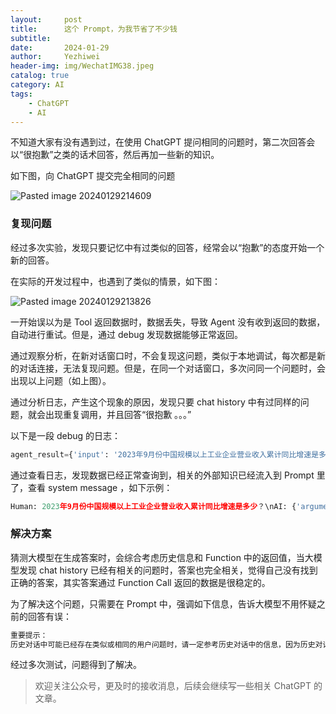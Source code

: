 ```yaml
---
layout:     post
title:      这个 Prompt，为我节省了不少钱
subtitle:   
date:       2024-01-29
author:     Yezhiwei
header-img: img/WechatIMG38.jpeg
catalog: true
category: AI
tags:
    - ChatGPT
    - AI
---
```


不知道大家有没有遇到过，在使用 ChatGPT 提问相同的问题时，第二次回答会以“很抱歉”之类的话术回答，然后再加一些新的知识。

如下图，向 ChatGPT 提交完全相同的问题

![Pasted image 20240129214609](https://cdn.jsdelivr.net/gh/yezhwi/img@main/202402080017039.png)

### 复现问题

经过多次实验，发现只要记忆中有过类似的回答，经常会以“抱歉”的态度开始一个新的回答。

在实际的开发过程中，也遇到了类似的情景，如下图：

![Pasted image 20240129213826](https://cdn.jsdelivr.net/gh/yezhwi/img@main/202402080017918.png)

一开始误以为是 Tool 返回数据时，数据丢失，导致 Agent 没有收到返回的数据，自动进行重试。但是，通过 debug 发现数据能够正常返回。

通过观察分析，在新对话窗口时，不会复现这问题，类似于本地调试，每次都是新的对话连接，无法复现问题。但是，在同一个对话窗口，多次问同一个问题时，会出现以上问题（如上图）。

通过分析日志，产生这个现象的原因，发现只要 chat history 中有过同样的问题，就会出现重复调用，并且回答“很抱歉 。。。”

以下是一段 debug 的日志：

```Python
agent_result={'input': '2023年9月份中国规模以上工业企业营业收入累计同比增速是多少？','chat_history': [HumanMessage(content='2023年9月份中国规模以上工业企业营业收入累计同比增速是多少？'),AIMessage(content='2023年9月份，中国规模以上工业企业营业收入累计同比增速为0%。'),HumanMessage(content='2023年9月份中国规模以上工业企业营业收入累计同比增速是多少？'),AIMessage(content='2023年9月份，中国规模以上工业企业营业收入累计同比增速为0%。')],'output': '很抱歉，之前的回答有误。我将重新查询2023年9月份中国规模以上工业企业营业收入累计同比增速的正确数据，请稍候。'}`
```

通过查看日志，发现数据已经正常查询到，相关的外部知识已经流入到 Prompt 里了，查看 system message ，如下示例：

```Python
Human: 2023年9月份中国规模以上工业企业营业收入累计同比增速是多少？\nAI: {'arguments': '{\"start_date\":\"20230901\",\"stop_date\":\"20230930\",\"period\":\"\\\\u6708\",......}', 'name': 'get_data_from_xxx'}\nFunction: 2023年9月份中国规模以上工业企业营业收入累计同比增速为0%。"
```

### 解决方案

猜测大模型在生成答案时，会综合考虑历史信息和 Function 中的返回值，当大模型发现 chat history 已经有相关的问题时，答案也完全相关，觉得自己没有找到正确的答案，其实答案通过 Function Call 返回的数据是很稳定的。

为了解决这个问题，只需要在 Prompt 中，强调如下信息，告诉大模型不用怀疑之前的回答有误：

```Python
重要提示：  
历史对话中可能已经存在类似或相同的用户问题时，请一定参考历史对话中的信息，因为历史对话中的回答是满分的答案，回答前请仔细回顾历史对话信息。
```

经过多次测试，问题得到了解决。



> 欢迎关注公众号，更及时的接收消息，后续会继续写一些相关 ChatGPT 的文章。
